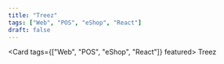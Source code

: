 ```yaml
---
title: "Treez"
tags: ["Web", "POS", "eShop", "React"]
draft: false
---
```

<Card tags={["Web", "POS", "eShop", "React"]} featured>
<Fragment slot="name">Treez</Fragment>
</Card>

